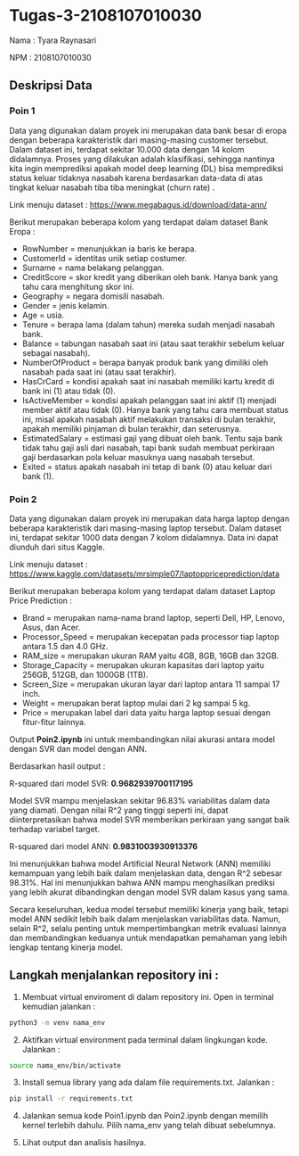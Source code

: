 # Tugas-3-2108107010030

Nama : Tyara Raynasari

NPM : 2108107010030
## Deskripsi Data

### Poin 1 
Data yang digunakan dalam proyek ini merupakan data bank besar di eropa dengan beberapa karakteristik dari masing-masing customer tersebut. Dalam dataset ini, terdapat sekitar 10.000 data dengan 14 kolom didalamnya. Proses yang dilakukan adalah klasifikasi, sehingga nantinya kita ingin memprediksi apakah model deep learning (DL) bisa memprediksi status keluar tidaknya nasabah karena berdasarkan data-data di atas tingkat keluar nasabah tiba tiba meningkat (churn rate) . 

Link menuju dataset : https://www.megabagus.id/download/data-ann/

Berikut merupakan beberapa kolom yang terdapat dalam dataset Bank Eropa : 

- RowNumber = menunjukkan ia baris ke berapa.
- CustomerId = identitas unik setiap costumer.
- Surname = nama belakang pelanggan.
- CreditScore = skor kredit yang diberikan oleh bank. Hanya bank yang tahu cara menghitung skor ini.
- Geography = negara domisili nasabah.
- Gender = jenis kelamin.
- Age = usia.
- Tenure = berapa lama (dalam tahun) mereka sudah menjadi nasabah bank.
- Balance = tabungan nasabah saat ini (atau saat terakhir sebelum keluar sebagai nasabah).
- NumberOfProduct = berapa banyak produk bank yang dimiliki oleh nasabah pada saat ini (atau saat terakhir).
- HasCrCard = kondisi apakah saat ini nasabah memiliki kartu kredit di bank ini (1) atau tidak (0).
- IsActiveMember = kondisi apakah pelanggan saat ini aktif (1) menjadi member aktif atau tidak (0). Hanya bank yang tahu cara membuat status ini, misal apakah nasabah aktif melakukan transaksi di bulan terakhir, apakah memiliki pinjaman di bulan terakhir, dan seterusnya.
- EstimatedSalary = estimasi gaji yang dibuat oleh bank. Tentu saja bank tidak tahu gaji asli dari nasabah, tapi bank sudah membuat perkiraan gaji berdasarkan pola keluar masuknya uang nasabah tersebut.
- Exited = status apakah nasabah ini tetap di bank (0) atau keluar dari bank (1).

### Poin 2 
Data yang digunakan dalam proyek ini merupakan data harga laptop dengan beberapa karakteristik dari masing-masing laptop tersebut. Dalam dataset ini, terdapat sekitar 1000 data dengan 7 kolom didalamnya. Data ini dapat diunduh dari situs Kaggle.

Link menuju dataset : https://www.kaggle.com/datasets/mrsimple07/laptoppriceprediction/data 

Berikut merupakan beberapa kolom yang terdapat dalam dataset Laptop Price Prediction : 

- Brand = merupakan nama-nama brand laptop, seperti Dell, HP, Lenovo, Asus, dan Acer.
- Processor_Speed = merupakan kecepatan pada processor tiap laptop antara 1.5 dan 4.0 GHz.
- RAM_size = merupakan ukuran RAM yaitu 4GB, 8GB, 16GB dan 32GB.
- Storage_Capacity = merupakan ukuran kapasitas dari laptop yaitu 256GB, 512GB, dan 1000GB (1TB).
- Screen_Size = merupakan ukuran layar dari laptop antara 11 sampai 17 inch.
- Weight = merupakan berat laptop mulai dari 2 kg sampai 5 kg.
- Price = merupakan label dari data yaitu harga laptop sesuai dengan fitur-fitur lainnya.

Output **Poin2.ipynb** ini untuk membandingkan nilai akurasi antara model dengan SVR dan model dengan ANN.

Berdasarkan hasil output :

R-squared dari model SVR: **0.9682939700117195**

Model SVR mampu menjelaskan sekitar 96.83% variabilitas dalam data yang diamati. Dengan nilai R^2 yang tinggi seperti ini, dapat diinterpretasikan bahwa model SVR memberikan perkiraan yang sangat baik terhadap variabel target.


R-squared dari model ANN: **0.9831003930913376**

Ini menunjukkan bahwa model Artificial Neural Network (ANN) memiliki kemampuan yang lebih baik dalam menjelaskan data, dengan R^2 sebesar 98.31%. Hal ini menunjukkan bahwa ANN mampu menghasilkan prediksi yang lebih akurat dibandingkan dengan model SVR dalam kasus yang sama.

Secara keseluruhan, kedua model tersebut memiliki kinerja yang baik, tetapi model ANN sedikit lebih baik dalam menjelaskan variabilitas data. Namun, selain R^2, selalu penting untuk mempertimbangkan metrik evaluasi lainnya dan membandingkan keduanya untuk mendapatkan pemahaman yang lebih lengkap tentang kinerja model.

## Langkah menjalankan repository ini : 

1. Membuat virtual enviroment di dalam repository ini. Open in terminal kemudian jalankan : 
```bash
python3 -m venv nama_env
```
2. Aktifkan virtual environment pada terminal dalam lingkungan kode. Jalankan :
```bash
source nama_env/bin/activate
```
3. Install semua library yang ada dalam file requirements.txt. Jalankan : 
```bash
pip install -r requirements.txt
```
4. Jalankan semua kode Poin1.ipynb dan Poin2.ipynb dengan memilih kernel terlebih dahulu. Pilih nama_env yang telah dibuat sebelumnya. 

5. Lihat output dan analisis hasilnya. 
